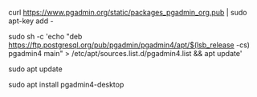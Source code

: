 curl https://www.pgadmin.org/static/packages_pgadmin_org.pub | sudo apt-key add -

sudo sh -c 'echo "deb https://ftp.postgresql.org/pub/pgadmin/pgadmin4/apt/$(lsb_release -cs) pgadmin4 main" > /etc/apt/sources.list.d/pgadmin4.list && apt update'

sudo apt update

sudo apt install pgadmin4-desktop
